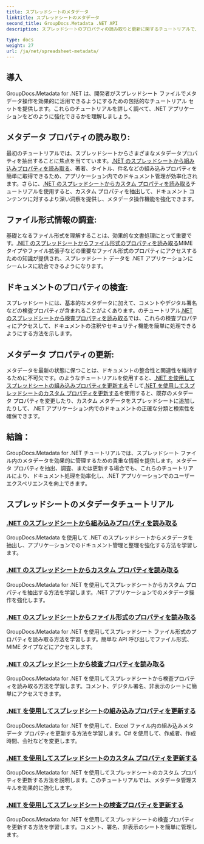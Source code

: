 ```yaml
---
title: スプレッドシートのメタデータ
linktitle: スプレッドシートのメタデータ
second_title: GroupDocs.Metadata .NET API
description: スプレッドシートのプロパティの読み取りと更新に関するチュートリアルで、GroupDocs.Metadata for .NET のパワーを解き放ちます。.NET アプリケーションでのメタデータ操作を向上させます。

type: docs
weight: 27
url: /ja/net/spreadsheet-metadata/
---
```

## 導入

GroupDocs.Metadata for .NET は、開発者がスプレッドシート ファイルでメタデータ操作を効果的に活用できるようにするための包括的なチュートリアル セットを提供します。これらのチュートリアルを詳しく調べて、.NET アプリケーションをどのように強化できるかを理解しましょう。

## メタデータ プロパティの読み取り:
最初のチュートリアルでは、スプレッドシートからさまざまなメタデータプロパティを抽出することに焦点を当てています。[.NET のスプレッドシートから組み込みプロパティを読み取る](./read-built-in-properties-spreadsheets/)、著者、タイトル、件名などの組み込みプロパティを簡単に取得できるため、アプリケーション内でのドキュメント管理が効率化されます。さらに、[.NET のスプレッドシートからカスタム プロパティを読み取る](./read-custom-properties-spreadsheets/)チュートリアルを使用すると、カスタム プロパティを抽出して、ドキュメント コンテンツに対するより深い洞察を提供し、メタデータ操作機能を強化できます。

## ファイル形式情報の調査:
基礎となるファイル形式を理解することは、効果的な文書処理にとって重要です。[.NET のスプレッドシートからファイル形式のプロパティを読み取る](./read-file-format-properties-spreadsheets/)MIME タイプやファイル拡張子などの重要なファイル形式のプロパティにアクセスするための知識が提供され、スプレッドシート データを .NET アプリケーションにシームレスに統合できるようになります。

## ドキュメントのプロパティの検査:
スプレッドシートには、基本的なメタデータに加えて、コメントやデジタル署名などの検査プロパティが含まれることがよくあります。のチュートリアル[.NET のスプレッドシートから検査プロパティを読み取る](./read-inspection-properties-spreadsheets/)では、これらの検査プロパティにアクセスして、ドキュメントの注釈やセキュリティ機能を簡単に処理できるようにする方法を示します。

## メタデータ プロパティの更新:
メタデータを最新の状態に保つことは、ドキュメントの整合性と関連性を維持するために不可欠です。のようなチュートリアルを使用すると、[.NET を使用してスプレッドシートの組み込みプロパティを更新する](./update-built-in-properties-spreadsheets/)そして[.NET を使用してスプレッドシートのカスタム プロパティを更新する](./update-custom-properties-spreadsheets/)を使用すると、既存のメタデータ プロパティを変更したり、カスタム メタデータをスプレッドシートに追加したりして、.NET アプリケーション内でのドキュメントの正確な分類と検索性を確保できます。

## 結論：
GroupDocs.Metadata for .NET チュートリアルでは、スプレッドシート ファイル内のメタデータを効果的に管理するための貴重な情報を提供します。メタデータ プロパティを抽出、調査、または更新する場合でも、これらのチュートリアルにより、ドキュメント処理を効率化し、.NET アプリケーションでのユーザー エクスペリエンスを向上できます。

## スプレッドシートのメタデータチュートリアル
### [.NET のスプレッドシートから組み込みプロパティを読み取る](./read-built-in-properties-spreadsheets/)
GroupDocs.Metadata を使用して .NET のスプレッドシートからメタデータを抽出し、アプリケーションでのドキュメント管理と整理を強化する方法を学習します。
### [.NET のスプレッドシートからカスタム プロパティを読み取る](./read-custom-properties-spreadsheets/)
GroupDocs.Metadata for .NET を使用してスプレッドシートからカスタム プロパティを抽出する方法を学習します。.NET アプリケーションでのメタデータ操作を強化します。
### [.NET のスプレッドシートからファイル形式のプロパティを読み取る](./read-file-format-properties-spreadsheets/)
GroupDocs.Metadata for .NET を使用してスプレッドシート ファイル形式のプロパティを読み取る方法を学習します。簡単な API 呼び出しでファイル形式、MIME タイプなどにアクセスします。
### [.NET のスプレッドシートから検査プロパティを読み取る](./read-inspection-properties-spreadsheets/)
GroupDocs.Metadata for .NET を使用してスプレッドシートから検査プロパティを読み取る方法を学習します。コメント、デジタル署名、非表示のシートに簡単にアクセスできます。
### [.NET を使用してスプレッドシートの組み込みプロパティを更新する](./update-built-in-properties-spreadsheets/)
GroupDocs.Metadata for .NET を使用して、Excel ファイル内の組み込みメタデータ プロパティを更新する方法を学習します。C# を使用して、作成者、作成時間、会社などを変更します。
### [.NET を使用してスプレッドシートのカスタム プロパティを更新する](./update-custom-properties-spreadsheets/)
GroupDocs.Metadata for .NET を使用してスプレッドシートのカスタム プロパティを更新する方法を説明します。このチュートリアルでは、メタデータ管理スキルを効果的に強化します。
### [.NET を使用してスプレッドシートの検査プロパティを更新する](./update-inspection-properties-spreadsheets/)
GroupDocs.Metadata for .NET を使用してスプレッドシートの検査プロパティを更新する方法を学習します。コメント、署名、非表示のシートを簡単に管理します。